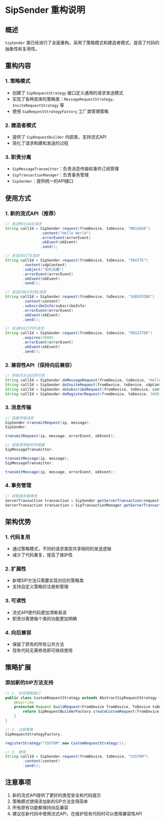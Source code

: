 # SipSender 重构说明

## 概述

`SipSender` 类已经进行了全面重构，采用了策略模式和建造者模式，提高了代码的抽象性和复用性。

## 重构内容

### 1. 策略模式

- 创建了 `SipRequestStrategy` 接口定义通用的请求发送模式
- 实现了各种具体的策略类：`MessageRequestStrategy`、`InviteRequestStrategy` 等
- 使用 `SipRequestStrategyFactory` 工厂类管理策略

### 2. 建造者模式

- 提供了 `SipRequestBuilder` 内部类，支持流式API
- 简化了请求构建和发送的过程

### 3. 职责分离

- `SipMessageTransmitter`：负责消息传输和事件订阅管理
- `SipTransactionManager`：负责事务管理
- `SipSender`：提供统一的API接口

## 使用方式

### 1. 新的流式API（推荐）

```java
// 发送MESSAGE请求
String callId = SipSender.request(fromDevice, toDevice, "MESSAGE")
                .content("Hello World")
                .errorEvent(errorEvent)
                .okEvent(okEvent)
                .send();

// 发送INVITE请求
String callId = SipSender.request(fromDevice, toDevice, "INVITE")
        .content(sdpContent)
        .subject("实时点播")
        .errorEvent(errorEvent)
        .okEvent(okEvent)
        .send();

// 发送SUBSCRIBE请求
String callId = SipSender.request(fromDevice, toDevice, "SUBSCRIBE")
        .content(content)
        .subscribeInfo(subscribeInfo)
        .errorEvent(errorEvent)
        .okEvent(okEvent)
        .send();

// 发送REGISTER请求
String callId = SipSender.request(fromDevice, toDevice, "REGISTER")
        .expires(3600)
        .errorEvent(errorEvent)
        .okEvent(okEvent)
        .send();
```

### 2. 兼容性API（保持向后兼容）

```java
// 原有的方法仍然可用
String callId = SipSender.doMessageRequest(fromDevice, toDevice, "Hello World");
String callId = SipSender.doInviteRequest(fromDevice, toDevice, sdpContent, "实时点播");
String callId = SipSender.doSubscribeRequest(fromDevice, toDevice, content, subscribeInfo);
String callId = SipSender.doRegisterRequest(fromDevice, toDevice, 3600);
```

### 3. 消息传输

```java
// 直接传输消息
SipSender.transmitRequest(ip, message);
SipSender.

transmitRequest(ip, message, errorEvent, okEvent);

// 或者使用新的传输器
SipMessageTransmitter.

transmitMessage(ip, message);
SipMessageTransmitter.

transmitMessage(ip, message, errorEvent, okEvent);
```

### 4. 事务管理

```java
// 获取服务器事务
ServerTransaction transaction = SipSender.getServerTransaction(request);
ServerTransaction transaction = SipTransactionManager.getServerTransaction(request, ip);
```

## 架构优势

### 1. 代码复用

- 通过策略模式，不同的请求类型共享相同的发送逻辑
- 减少了代码重复，提高了维护性

### 2. 扩展性

- 新增SIP方法只需要实现对应的策略类
- 支持自定义策略的注册和管理

### 3. 可读性

- 流式API使代码更加清晰易读
- 职责分离使每个类的功能更加明确

### 4. 向后兼容

- 保留了原有的所有公共方法
- 现有代码无需修改即可继续使用

## 策略扩展

### 添加新的SIP方法支持

```java
// 1. 实现策略接口
public class CustomRequestStrategy extends AbstractSipRequestStrategy {
    @Override
    protected Request buildRequest(FromDevice fromDevice, ToDevice toDevice, String content, String callId) {
        return SipRequestBuilderFactory.createCustomRequest(fromDevice, toDevice, content, callId);
    }
}

// 2. 注册策略
SipRequestStrategyFactory.

registerStrategy("CUSTOM",new CustomRequestStrategy());

// 3. 使用
String callId = SipSender.request(fromDevice, toDevice, "CUSTOM")
        .content(content)
        .send();
```

## 注意事项

1. 新的流式API提供了更好的类型安全和代码提示
2. 策略模式使得添加新的SIP方法变得简单
3. 所有原有功能都保持向后兼容
4. 建议在新代码中使用流式API，在维护现有代码时可以使用兼容性API